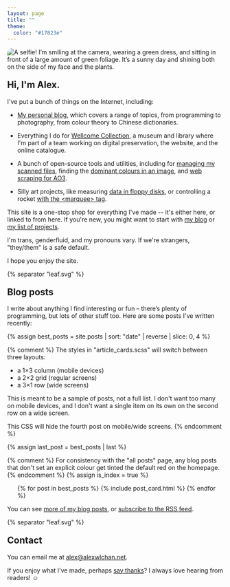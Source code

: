 ```yaml
---
layout: page
title: ""
theme:
  color: "#17823e"
---
```


<style>
  h2 {
    margin-top: 1em;
  }

  @media screen and (min-width: 750px) {
    img.rounded_corners {
      border-radius: 10px;
    }
  }
</style>

<p class="fullwidth_img">
  <picture>
    <source
      srcset="/images/profile_green_1x.webp 1x,
              /images/profile_green_2x.webp 2x,
              /images/profile_green_3x.webp 3x,
              /images/profile_green_4x.webp 4x"
      type="image/webp"
    >
    <source
      srcset="/images/profile_green_1x.jpg 1x,
              /images/profile_green_2x.jpg 2x,
              /images/profile_green_3x.jpg 3x,
              /images/profile_green_4x.jpg 4x"
      type="image/jpeg"
    >
    <img
      src="/images/profile_green_1x.jpg"
      alt="A selfie! I’m smiling at the camera, wearing a green dress, and sitting in front of a large amount of green foliage. It’s a sunny day and shining both on the side of my face and the plants."
      class="rounded_corners"
    >
  </picture>
</p>

## Hi, I'm Alex.

I've put a bunch of things on the Internet, including:

*   [My personal blog](/all-posts/), which covers a range of topics, from programming to photography, from colour theory to Chinese dictionaries.

*   Everything I do for [Wellcome Collection](/projects/#wellcome-collection), a museum and library where I'm part of a team working on digital preservation, the website, and the online catalogue.

*   A bunch of open-source tools and utilities, including for [managing my scanned files](https://github.com/alexwlchan/docstore), finding the [dominant colours in an image](https://github.com/alexwlchan/dominant_colours), and [web scraping for AO3](https://github.com/alexwlchan/ao3).

*   Silly art projects, like measuring [data in floppy disks](https://howlongismydata.glitch.me/), or controlling a rocket [with the &lt;marquee&gt; tag](https://marquee-rocket.glitch.me/).

This site is a one-stop shop for everything I've made -- it's either here, or linked to from here.
If you're new, you might want to start with [my blog](/all-posts/) or [my list of projects](/projects/).

I'm trans, genderfluid, and my pronouns vary.
If we're strangers, "they/them" is a safe default.

I hope you enjoy the site.

{% separator "leaf.svg" %}

## Blog posts

I write about anything I find interesting or fun – there’s plenty of programming, but lots of other stuff too.
Here are some posts I've written recently:

{% assign best_posts = site.posts | sort: "date" | reverse | slice: 0, 4 %}

{% comment %}
  The styles in "article_cards.scss" will switch between three layouts:

  *   a 1×3 column (mobile devices)
  *   a 2×2 grid (regular screens)
  *   a 3×1 row (wide screens)

  This is meant to be a sample of posts, not a full list.  I don't want
  too many on mobile devices, and I don't want a single item on its own
  on the second row on a wide screen.

  This CSS will hide the fourth post on mobile/wide screens.
{% endcomment %}

{% assign last_post = best_posts | last %}

<style>
  @media screen and (max-width: 500px) {
    #{{ last_post.slug }} {
      display: none;
    }
  }

  @media screen and (min-width: 1000px) {
    #{{ last_post.slug }} {
      display: none;
    }
  }
</style>

{% comment %}
  For consistency with the "all posts" page, any blog posts that don't
  set an explicit colour get tinted the default red on the homepage.
{% endcomment %}
{% assign is_index = true %}

<ul class="post_cards">
{% for post in best_posts %}
  {% include post_card.html %}
{% endfor %}
</ul>

You can see [more of my blog posts](/all-posts/), or [subscribe to the RSS feed](/atom.xml).

{% separator "leaf.svg" %}

## Contact

You can email me at <a href="mailto:alex@alexwlchan.net" aria-label="alex at alex w l chan dot net" aria-braillelabel="alex@alexwlchan.net">alex@alexwlchan.net</a>.

If you enjoy what I've made, perhaps [say thanks](/say-thanks/)?
I always love hearing from readers! ☺️
